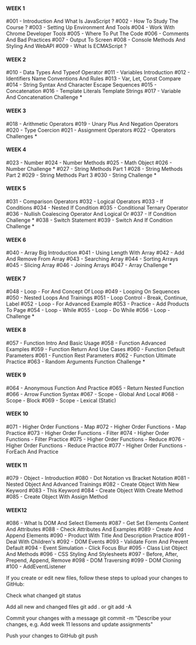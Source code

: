 #### WEEK 1

#001 - Introduction And What Is JavaScript ?
#002 - How To Study The Course ?
#003 - Setting Up Environment And Tools
#004 - Work With Chrome Developer Tools
#005 - Where To Put The Code
#006 - Comments And Bad Practices
#007 - Output To Screen
#008 - Console Methods And Styling And WebAPI
#009 - What Is ECMAScript ?

#### WEEK 2

#010 - Data Types And Typeof Operator
#011 - Variables Introduction
#012 - Identifiers Name Conventions And Rules
#013 - Var, Let, Const Compare
#014 - String Syntax And Character Escape Sequences
#015 - Concatenation
#016 - Template Literals Template Strings
#017 - Variable And Concatenation Challenge \*

#### WEEK 3

#018 - Arithmetic Operators
#019 - Unary Plus And Negation Operators
#020 - Type Coercion
#021 - Assignment Operators
#022 - Operators Challenges \*

#### WEEK 4

#023 - Number
#024 - Number Methods
#025 - Math Object
#026 - Number Challenge \*
#027 - String Methods Part 1
#028 - String Methods Part 2
#029 - String Methods Part 3
#030 - String Challenge \*

#### WEEK 5

#031 - Comparison Operators
#032 - Logical Operators
#033 - If Conditions
#034 - Nested If Condition
#035 - Conditional Ternary Operator
#036 - Nullish Coalescing Operator And Logical Or
#037 - If Condition Challenge \*
#038 - Switch Statement
#039 - Switch And If Condition Challenge \*

#### WEEK 6

#040 - Array Big Introduction
#041 - Using Length With Array
#042 - Add And Remove From Array
#043 - Searching Array
#044 - Sorting Arrays
#045 - Slicing Array
#046 - Joining Arrays
#047 - Array Challenge \*

#### WEEK 7

#048 - Loop - For And Concept Of Loop
#049 - Looping On Sequences
#050 - Nested Loops And Trainings
#051 - Loop Control - Break, Continue, Label
#052 - Loop - For Advanced Example
#053 - Practice - Add Products To Page
#054 - Loop - While
#055 - Loop - Do While
#056 - Loop - Challenge \*

#### WEEK 8

#057 - Function Intro And Basic Usage
#058 - Function Advanced Examples
#059 - Function Return And Use Cases
#060 - Function Default Parameters
#061 - Function Rest Parameters
#062 - Function Ultimate Practice
#063 - Random Arguments Function Challenge \*

#### WEEK 9

#064 - Anonymous Function And Practice
#065 - Return Nested Function
#066 - Arrow Function Syntax
#067 - Scope - Global And Local
#068 - Scope - Block
#069 - Scope - Lexical (Static)

#### WEEK 10

#071 - Higher Order Functions - Map
#072 - Higher Order Functions - Map Practice
#073 - Higher Order Functions - Filter
#074 - Higher Order Functions - Filter Practice
#075 - Higher Order Functions - Reduce
#076 - Higher Order Functions - Reduce Practice
#077 - Higher Order Functions - ForEach And Practice

#### WEEK 11

#079 - Object - Introduction
#080 - Dot Notation vs Bracket Notation
#081 - Nested Object And Advanced Trainings
#082 - Create Object With New Keyword
#083 - This Keyword
#084 - Create Object With Create Method
#085 - Create Object With Assign Method

#### WEEK12

#086 - What Is DOM And Select Elements
#087 - Get Set Elements Content And Attributes
#088 - Check Attributes And Examples
#089 - Create And Append Elements
#090 - Product With Title And Description Practice
#091 - Deal With Children's
#092 - DOM Events
#093 - Validate Form And Prevent Default
#094 - Event Simulation - Click Focus Blur
#095 - Class List Object And Methods
#096 - CSS Styling And Stylesheets
#097 - Before, After, Prepend, Append, Remove
#098 - DOM Traversing
#099 - DOM Cloning
#100 - AddEventListener
<!--Uploading to github  -->

If you create or edit new files, follow these steps to upload your changes to GitHub:

Check what changed
git status

Add all new and changed files
git add . or git add -A

Commit your changes with a message
git commit -m "Describe your changes, e.g. Add week 11 lessons and update assignments"

Push your changes to GitHub
git push
